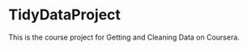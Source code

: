 TidyDataProject
===============

This is the course project for Getting and Cleaning Data on Coursera.
